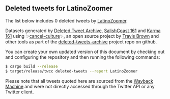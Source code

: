 ## Deleted tweets for LatinoZoomer

The list below includes 0 deleted tweets by
[LatinoZoomer](https://twitter.com/LatinoZoomer).



Datasets generated by [Deleted Tweet Archive](https://twitter.com/deletedtweet161), 
[SalishCoast 161](https://twitter.com/SalishCoastA) and [Karma 161](https://twitter.com/KarmaOneSixOne) 
using ✨[cancel-culture](https://github.com/travisbrown/cancel-culture)✨, an open source project by 
[Travis Brown](https://twitter.com/travisbrown) and other tools as part of the 
[deleted-tweets-archive](https://github.com/salcoast/deleted-tweets-archive/) project repo on github.

You can create your own updated version of this document by checking out and configuring the
repository and then running the following commands:

```bash
$ cargo build --release
$ target/release/twcc deleted-tweets --report LatinoZoomer
```

Please note that all tweets quoted here are sourced from the
[Wayback Machine](https://web.archive.org) and were not directly accessed through the Twitter API or
any Twitter client.

